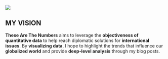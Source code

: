 ![](https://www.googleapis.com/download/storage/v1/b/kaggle-user-content/o/inbox%2F12064410%2Fa423c84e0c3332108159f488ec3caa41%2FTHESE%20ARE%20THE%20NUMBERS.png?generation=1678040184219826&alt=media)

## MY VISION
**__These Are The Numbers__** aims to leverage the **objectiveness of quantitative data** to help reach diplomatic solutions for **international issues**. By **visualizing data**, I hope to highlight the trends that influence our **globalized world** and provide **deep-level analysis** through my blog posts.


<!--
![](https://www.googleapis.com/download/storage/v1/b/kaggle-user-content/o/inbox%2F12064410%2Fa423c84e0c3332108159f488ec3caa41%2FTHESE%20ARE%20THE%20NUMBERS.png?generation=1678040184219826&alt=media)

-->
